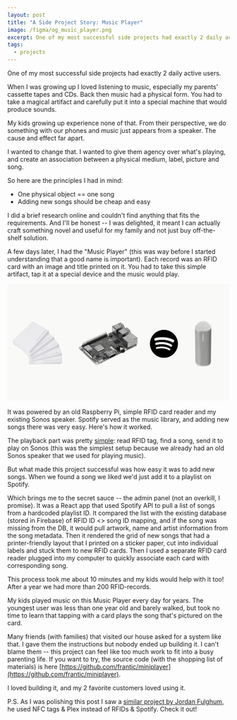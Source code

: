```yaml
---
layout: post
title: "A Side Project Story: Music Player"
image: /figma/og_music_player.png
excerpt: One of my most successful side projects had exactly 2 daily active users.
tags:
  - projects
---
```


One of my most successful side projects had exactly 2 daily active users.

When I was growing up I loved listening to music, especially my parents' cassette tapes and CDs. Back then music had a physical form. You had to take a magical artifact and carefully put it into a special machine that would produce sounds.

My kids growing up experience none of that. From their perspective, we do something with our phones and music just appears from a speaker. The cause and effect far apart.

I wanted to change that. I wanted to give them agency over what's playing, and create an association between a physical medium, label, picture and song.

So here are the principles I had in mind:

- One physical object == one song
- Adding new songs should be cheap and easy

I did a brief research online and couldn't find anything that fits the requirements. And I'll be honest -- I was delighted, it meant I can actually craft something novel and useful for my family and not just buy off-the-shelf solution.

A few days later, I had the "Music Player" (this was way before I started understanding that a good name is important). Each record was an RFID card with an image and title printed on it. You had to take this simple artifact, tap it at a special device and the music would play.

![Components of the project: RFID cards, Raspberry Pi, Spotify and Sonos](/figma/music_player_components.png)

It was powered by an old Raspberry Pi, simple RFID card reader and my existing Sonos speaker. Spotify served as the music library, and adding new songs there was very easy. Here's how it worked.

The playback part was pretty [simple](https://github.com/frantic/miniplayer/blob/master/scripts/daemon.js): read RFID tag, find a song, send it to play on Sonos (this was the simplest setup because we already had an old Sonos speaker that we used for playing music).

But what made this project successful was how easy it was to add new songs. When we found a song we liked we'd just add it to a playlist on Spotify.

Which brings me to the secret sauce -- the admin panel (not an overkill, I promise). It was a React app that used Spotify API to pull a list of songs from a hardcoded playlist ID. It compared the list with the existing database (stored in Firebase) of RFID ID <> song ID mapping, and if the song was missing from the DB, it would pull artwork, name and artist information from the song metadata. Then it rendered the grid of new songs that had a printer-friendly layout that I printed on a sticker paper, cut into individual labels and stuck them to new RFID cards. Then I used a separate RFID card reader plugged into my computer to quickly associate each card with corresponding song.

This process took me about 10 minutes and my kids would help with it too! After a year we had more than 200 RFID-records.

My kids played music on this Music Player every day for years. The youngest user was less than one year old and barely walked, but took no time to learn that tapping with a card plays the song that's pictured on the card.

Many friends (with families) that visited our house asked for a system like that. I gave them the instructions but nobody ended up building it. I can't blame them -- this project can feel like too much work to fit into a busy parenting life. If you want to try, the source code (with the shopping list of materials) is here [https://github.com/frantic/miniplayer](https://github.com/frantic/miniplayer).

I loved building it, and my 2 favorite customers loved using it.

P.S. As I was polishing this post I saw a [similar project by Jordan Fulghum](https://fulghum.io/album-cards), he used NFC tags & Plex instead of RFIDs & Spotify. Check it out!

